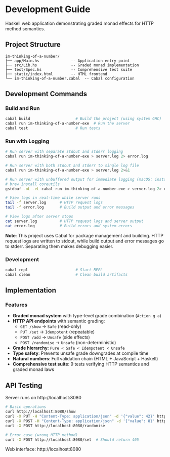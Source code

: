 # Development Guide

Haskell web application demonstrating graded monad effects for HTTP method semantics.

## Project Structure
```
im-thinking-of-a-number/
├── app/Main.hs              -- Application entry point
├── src/Lib.hs               -- Graded monad implementation
├── test/Spec.hs             -- Comprehensive test suite
├── static/index.html        -- HTML frontend
└── im-thinking-of-a-number.cabal  -- Cabal configuration
```

## Development Commands

### Build and Run
```bash
cabal build                    # Build the project (using system GHC)
cabal run im-thinking-of-a-number-exe  # Run the server
cabal test                     # Run tests
```

### Run with Logging
```bash
# Run server with separate stdout and stderr logging
cabal run im-thinking-of-a-number-exe > server.log 2> error.log

# Run server with both stdout and stderr to single log file
cabal run im-thinking-of-a-number-exe > server.log 2>&1

# Run server with unbuffered output for immediate logging (macOS: install coreutils)
# brew install coreutils
gstdbuf -oL -eL cabal run im-thinking-of-a-number-exe > server.log 2> error.log

# View logs in real-time while server runs
tail -f server.log      # HTTP request logs
tail -f error.log       # Build output and error messages

# View logs after server stops
cat server.log          # HTTP request logs and server output
cat error.log           # Build errors and system errors
```

**Note**: This project uses Cabal for package management and building. HTTP request logs are written to stdout, while build output and error messages go to stderr. Separating them makes debugging easier.

### Development
```bash
cabal repl                     # Start REPL
cabal clean                    # Clean build artifacts
```

## Implementation

### Features
- **Graded monad system** with type-level grade combination (`Action g a`)
- **HTTP API endpoints** with semantic grading:
  - `GET /show` → `Safe` (read-only)  
  - `PUT /set` → `Idempotent` (repeatable)
  - `POST /add` → `Unsafe` (side effects)
  - `POST /randomise` → `Unsafe` (non-deterministic)
- **Grade hierarchy**: `Pure < Safe < Idempotent < Unsafe`
- **Type safety**: Prevents unsafe grade downgrades at compile time
- **Natural numbers**: Full validation chain (HTML + JavaScript + Haskell)
- **Comprehensive test suite**: 9 tests verifying HTTP semantics and graded monad laws

## API Testing

Server runs on http://localhost:8080

```bash
# Basic operations
curl http://localhost:8080/show
curl -X PUT -H "Content-Type: application/json" -d '{"value": 42}' http://localhost:8080/set
curl -X POST -H "Content-Type: application/json" -d '{"value": 8}' http://localhost:8080/add  
curl -X POST http://localhost:8080/randomise

# Error case (wrong HTTP method)
curl -X POST http://localhost:8080/set  # Should return 405
```

Web interface: http://localhost:8080